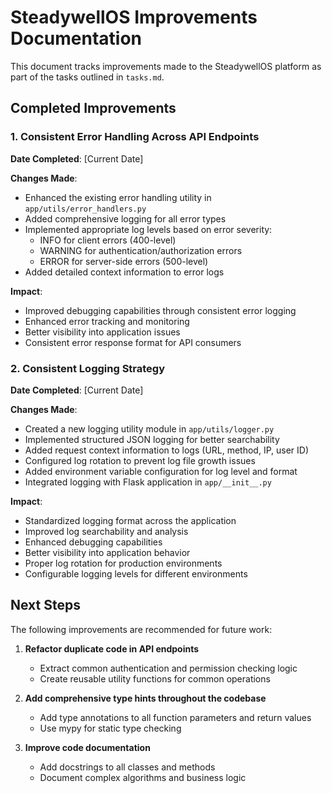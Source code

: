 # SteadywellOS Improvements Documentation

This document tracks improvements made to the SteadywellOS platform as part of the tasks outlined in `tasks.md`.

## Completed Improvements

### 1. Consistent Error Handling Across API Endpoints

**Date Completed**: [Current Date]

**Changes Made**:
- Enhanced the existing error handling utility in `app/utils/error_handlers.py`
- Added comprehensive logging for all error types
- Implemented appropriate log levels based on error severity:
  - INFO for client errors (400-level)
  - WARNING for authentication/authorization errors
  - ERROR for server-side errors (500-level)
- Added detailed context information to error logs

**Impact**:
- Improved debugging capabilities through consistent error logging
- Enhanced error tracking and monitoring
- Better visibility into application issues
- Consistent error response format for API consumers

### 2. Consistent Logging Strategy

**Date Completed**: [Current Date]

**Changes Made**:
- Created a new logging utility module in `app/utils/logger.py`
- Implemented structured JSON logging for better searchability
- Added request context information to logs (URL, method, IP, user ID)
- Configured log rotation to prevent log file growth issues
- Added environment variable configuration for log level and format
- Integrated logging with Flask application in `app/__init__.py`

**Impact**:
- Standardized logging format across the application
- Improved log searchability and analysis
- Enhanced debugging capabilities
- Better visibility into application behavior
- Proper log rotation for production environments
- Configurable logging levels for different environments

## Next Steps

The following improvements are recommended for future work:

1. **Refactor duplicate code in API endpoints**
   - Extract common authentication and permission checking logic
   - Create reusable utility functions for common operations

2. **Add comprehensive type hints throughout the codebase**
   - Add type annotations to all function parameters and return values
   - Use mypy for static type checking

3. **Improve code documentation**
   - Add docstrings to all classes and methods
   - Document complex algorithms and business logic